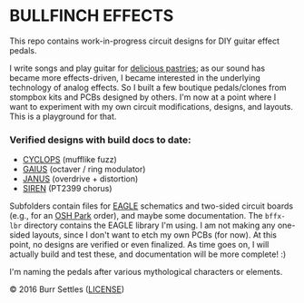 # BULLFINCH EFFECTS

This repo contains work-in-progress circuit designs for DIY guitar effect pedals.

I write songs and play guitar for [delicious pastries](https://soundcloud.com/deliciouspastries/albums); as our sound has became more effects-driven, I became interested in the underlying technology of  analog effects. So I built a few boutique pedals/clones from stompbox kits and PCBs designed by others. I'm now at a point where I want to experiment with my own circuit modifications, designs, and layouts. This is a playground for that.


### Verified designs with build docs to date:

- [CYCLOPS](designs/cyclops_fuzz/) (mufflike fuzz)
- [GAIUS](designs/gaius_ringer/) (octaver / ring modulator)
- [JANUS](designs/janus_overdrive) (overdrive + distortion)
- [SIREN](designs/siren_chorus) (PT2399 chorus)


Subfolders contain files for [EAGLE](http://www.cadsoftusa.com/) schematics and two-sided circuit boards (e.g., for an [OSH Park](https://oshpark.com/) order), and maybe some documentation. The `bffx-lbr` directory contains the EAGLE library I'm using. I am not making any one-sided layouts, since I don't want to etch my own PCBs (for now). At this point, no designs are verified or even finalized. As time goes on, I will actually build and test these, and documentation will be more complete! :)

I'm naming the pedals after various mythological characters or elements.

© 2016 Burr Settles ([LICENSE](LICENSE.md))
